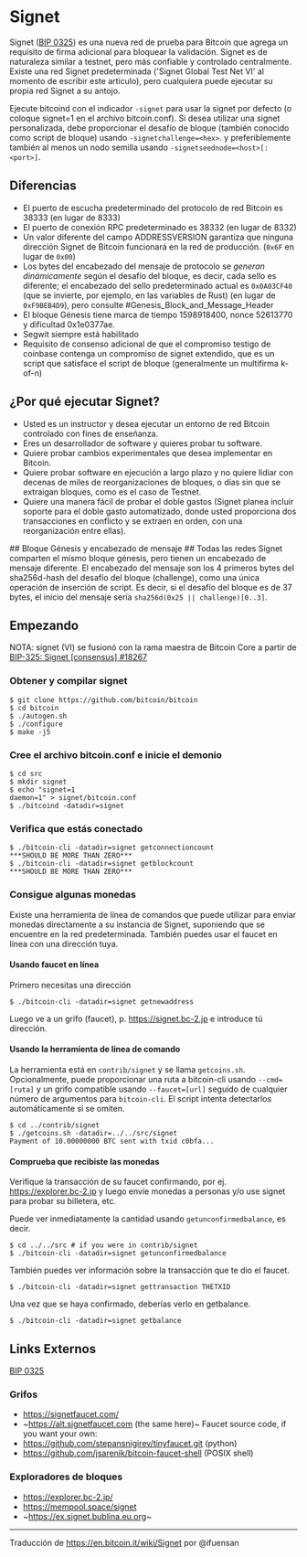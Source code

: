 # Signet #

Signet ([BIP 0325](https://en.bitcoin.it/wiki/BIP_0325)) es una nueva red de prueba para Bitcoin que agrega un requisito de firma adicional para bloquear la validación.
Signet es de naturaleza similar a testnet, pero más confiable y controlado centralmente.
Existe una red Signet predeterminada ('Signet Global Test Net VI' al momento de escribir este artículo), pero cualquiera puede ejecutar su propia red Signet a su antojo.

Ejecute bitcoind con el indicador `-signet` para usar la signet por defecto (o coloque signet=1 en el archivo bitcoin.conf).
Si desea utilizar una signet personalizada, debe proporcionar el desafío de bloque (también conocido como script de bloque) usando `-signetchallenge=<hex>`.
y preferiblemente también al menos un nodo semilla usando `-signetseednode=<host>[:<port>]`.


## Diferencias ##
* El puerto de escucha predeterminado del protocolo de red Bitcoin es 38333 (en lugar de 8333)
* El puerto de conexión RPC predeterminado es 38332 (en lugar de 8332)
* Un valor diferente del campo ADDRESSVERSION garantiza que ninguna dirección Signet de Bitcoin funcionará en la red de producción. (`0x6F` en lugar de `0x00`)
* Los bytes del encabezado del mensaje de protocolo se *generan dinámicamente* según el desafío del bloque, es decir, cada sello es diferente; el encabezado del sello predeterminado actual es `0x0A03CF40` (que se invierte, por ejemplo, en las variables de Rust) (en lugar de `0xF9BEB4D9`), pero consulte #Genesis_Block_and_Message_Header
* El bloque Génesis tiene marca de tiempo 1598918400, nonce 52613770 y dificultad 0x1e0377ae.
* Segwit siempre está habilitado
* Requisito de consenso adicional de que el compromiso testigo de coinbase contenga un compromiso de signet extendido, que es un script que satisface el script de bloque (generalmente un multifirma k-of-n)

## ¿Por qué ejecutar Signet? ## 
* Usted es un instructor y desea ejecutar un entorno de red Bitcoin controlado con fines de enseñanza.
* Eres un desarrollador de software y quieres probar tu software.
* Quiere probar cambios experimentales que desea implementar en Bitcoin.
* Quiere probar software en ejecución a largo plazo y no quiere lidiar con decenas de miles de reorganizaciones de bloques, o días sin que se extraigan bloques, como es el caso de Testnet.
* Quiere una manera fácil de probar el doble gastos (Signet planea incluir soporte para el doble gasto automatizado, donde usted proporciona dos transacciones en conflicto y se extraen en orden, con una reorganización entre ellas).


## Bloque Génesis y encabezado de mensaje ##
Todas las redes Signet comparten el mismo bloque génesis, pero tienen un encabezado de mensaje diferente. El encabezado del mensaje son los 4 primeros bytes del sha256d-hash del desafío del bloque (challenge), como una única operación de inserción de script. Es decir, si el desafío del bloque es de 37 bytes, el inicio del mensaje sería `sha256d(0x25 || challenge)[0..3]`.

## Empezando ##
NOTA: signet (VI) se fusionó con la rama maestra de Bitcoin Core a partir de [BIP-325: Signet [consensus] #18267](https://github.com/bitcoin/bitcoin/pull/18267)

### Obtener y compilar signet ###
```
$ git clone https://github.com/bitcoin/bitcoin
$ cd bitcoin
$ ./autogen.sh
$ ./configure
$ make -j5
```

### Cree el archivo bitcoin.conf e inicie el demonio ###
```
$ cd src
$ mkdir signet
$ echo "signet=1
daemon=1" > signet/bitcoin.conf
$ ./bitcoind -datadir=signet
```

### Verifica que estás conectado ###
```
$ ./bitcoin-cli -datadir=signet getconnectioncount
***SHOULD BE MORE THAN ZERO***
$ ./bitcoin-cli -datadir=signet getblockcount
***SHOULD BE MORE THAN ZERO***
```

### Consigue algunas monedas ###
Existe una herramienta de línea de comandos que puede utilizar para enviar monedas directamente a su instancia de Signet, suponiendo que se encuentre en la red predeterminada. También puedes usar el faucet en línea con una dirección tuya.

#### Usando faucet en línea ####
Primero necesitas una dirección
```
$ ./bitcoin-cli -datadir=signet getnewaddress
```
Luego ve a un grifo (faucet), p. https://signet.bc-2.jp e introduce tú dirección.

#### Usando la herramienta de línea de comando ####
La herramienta está en `contrib/signet` y se llama `getcoins.sh`. Opcionalmente, puede proporcionar una ruta a bitcoin-cli usando `--cmd=[ruta]` y un grifo compatible usando `--faucet=[url]` seguido de cualquier número de argumentos para `bitcoin-cli`. El script intenta detectarlos automáticamente si se omiten.
```
$ cd ../contrib/signet
$ ./getcoins.sh -datadir=../../src/signet
Payment of 10.00000000 BTC sent with txid c0bfa...
```

#### Comprueba que recibiste las monedas ####
Verifique la transacción de su faucet confirmando, por ej. https://explorer.bc-2.jp y luego envíe monedas a personas y/o use signet para probar su billetera, etc.

Puede ver inmediatamente la cantidad usando `getunconfirmedbalance`, es decir.
```
$ cd ../../src # if you were in contrib/signet
$ ./bitcoin-cli -datadir=signet getunconfirmedbalance
```

También puedes ver información sobre la transacción que te dio el faucet.
```
$ ./bitcoin-cli -datadir=signet gettransaction THETXID
```

Una vez que se haya confirmado, deberías verlo en getbalance.
```
$ ./bitcoin-cli -datadir=signet getbalance
```

## Links Externos ##
[BIP 0325](https://en.bitcoin.it/wiki/BIP_0325)

### Grifos ###
* https://signetfaucet.com/
* ~https://alt.signetfaucet.com (the same here)~
Faucet source code, if you want your own:
* https://github.com/stepansnigirev/tinyfaucet.git (python)
* https://github.com/jsarenik/bitcoin-faucet-shell (POSIX shell)

### Exploradores de bloques ###
* https://explorer.bc-2.jp/
* https://mempool.space/signet
* ~https://ex.signet.bublina.eu.org~


----
Traducción de https://en.bitcoin.it/wiki/Signet por @ifuensan

